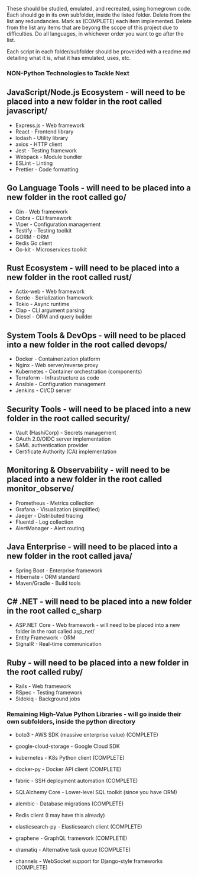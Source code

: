These should be studied, emulated, and recreated, using homegrown code.
Each should go in its own subfolder, inside the listed folder. 
Delete from the list any redundancies. 
Mark as (COMPLETE) each item implemented. 
Delete from the list any items that are beyong the scope of this project due to difficulties.
Do all languages, in whichever order you want to go after the list.

Each script in each folder/subfolder should be proveided with a readme.md detailing what it is, what it has emulated, uses, etc.

### NON-Python Technologies to Tackle Next

## JavaScript/Node.js Ecosystem - will need to be placed into a new folder in the root called javascript/
- Express.js - Web framework
- React - Frontend library
- lodash - Utility library
- axios - HTTP client
- Jest - Testing framework
- Webpack - Module bundler
- ESLint - Linting
- Prettier - Code formatting

## Go Language Tools - will need to be placed into a new folder in the root called go/
- Gin - Web framework
- Cobra - CLI framework
- Viper - Configuration management
- Testify - Testing toolkit
- GORM - ORM
- Redis Go client
- Go-kit - Microservices toolkit

## Rust Ecosystem - will need to be placed into a new folder in the root called rust/
- Actix-web - Web framework
- Serde - Serialization framework
- Tokio - Async runtime
- Clap - CLI argument parsing
- Diesel - ORM and query builder

## System Tools & DevOps - will need to be placed into a new folder in the root called devops/
- Docker - Containerization platform
- Nginx - Web server/reverse proxy
- Kubernetes - Container orchestration (components)
- Terraform - Infrastructure as code
- Ansible - Configuration management
- Jenkins - CI/CD server

## Security Tools - will need to be placed into a new folder in the root called security/
- Vault (HashiCorp) - Secrets management
- OAuth 2.0/OIDC server implementation
- SAML authentication provider
- Certificate Authority (CA) implementation

## Monitoring & Observability - will need to be placed into a new folder in the root called monitor_observe/
- Prometheus - Metrics collection
- Grafana - Visualization (simplified)
- Jaeger - Distributed tracing
- Fluentd - Log collection
- AlertManager - Alert routing

## Java Enterprise - will need to be placed into a new folder in the root called java/
- Spring Boot - Enterprise framework
- Hibernate - ORM standard
- Maven/Gradle - Build tools

## C# .NET - will need to be placed into a new folder in the root called c_sharp
- ASP.NET Core - Web framework - will need to be placed into a new folder in the root called asp_net/
- Entity Framework - ORM
- SignalR - Real-time communication

## Ruby - will need to be placed into a new folder in the root called ruby/
- Rails - Web framework
- RSpec - Testing framework
- Sidekiq - Background jobs

### Remaining High-Value Python Libraries - will go inside their own subfolders, inside the python directory

- boto3 - AWS SDK (massive enterprise value) (COMPLETE)

- google-cloud-storage - Google Cloud SDK

- kubernetes - K8s Python client (COMPLETE)

- docker-py - Docker API client (COMPLETE)

- fabric - SSH deployment automation (COMPLETE)

- SQLAlchemy Core - Lower-level SQL toolkit (since you have ORM)

- alembic - Database migrations (COMPLETE)

- Redis client (I may have this already)

- elasticsearch-py - Elasticsearch client (COMPLETE)

- graphene - GraphQL framework (COMPLETE)

- dramatiq - Alternative task queue (COMPLETE)

- channels - WebSocket support for Django-style frameworks (COMPLETE)
